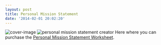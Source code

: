 ```yaml
---
layout: post
title: Personal Mission Statement
date: '2014-02-01 20:02:20'
---
```


![cover-image](/content/images/2014/Feb/personal_mission_statement_creation.jpg)
![personal mission statement creator](/content/images/2014/Feb/personal_mission_statement.png)
Here where you can purchase the [Personal Mission Statement Worksheet](https://gum.co/cspm). 
